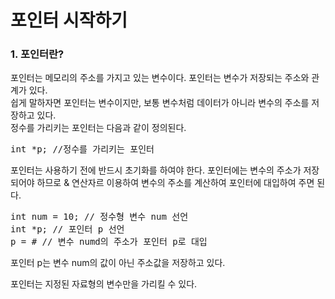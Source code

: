# 포인터 시작하기   
### 1. 포인터란?   
포인터는 메모리의 주소를 가지고 있는 변수이다. 포인터는 변수가 저장되는 주소와 관계가 있다.   
쉽게 말하자면 포인터는 변수이지만, 보통 변수처럼 데이터가 아니라 변수의 주소를 저장하고 있다.   
정수를 가리키는 포인터는 다음과 같이 정의된다.   
<pre>
int *p; //정수를 가리키는 포인터
</pre>
포인터는 사용하기 전에 반드시 초기화를 하여야 한다. 포인터에는 변수의 주소가 저장되어야 하므로 & 연산자르 이용하여 변수의 주소를 계산하여 포인터에 대입하여 주면 된다.
<pre>
int num = 10; // 정수형 변수 num 선언
int *p; // 포인터 p 선언
p = &num; // 변수 numd의 주소가 포인터 p로 대입
</pre>
포인터 p는 변수 num의 값이 아닌 주소값을 저장하고 있다.   
   
   
포인터는 지정된 자료형의 변수만을 가리킬 수 있다.
